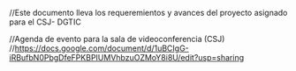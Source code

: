 //Este documento lleva los requeremientos y avances del proyecto asignado para el CSJ- DGTIC

//Agenda de evento para la sala de videoconferencia (CSJ)
//https://docs.google.com/document/d/1uBCIgG-iRBufbN0PbgDfeFPKBPIUMVhbzuOZMoY8i8U/edit?usp=sharing
